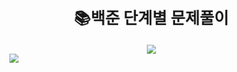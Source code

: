 
<div align=center><h1>📚백준 단계별 문제풀이</h1> <img src="https://img.shields.io/badge/JAVA-007396?style=for-the-badge&logo=java&logoColor=white"></div>
<img src="https://img.shields.io/badge/JAVA-007396?style=flat-square&logo=JAVA&logoColor=white" />
